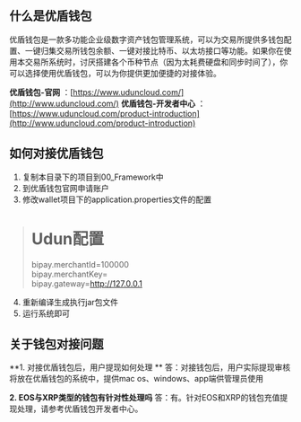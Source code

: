 ## 什么是优盾钱包

优盾钱包是一款多功能企业级数字资产钱包管理系统，可以为交易所提供多钱包配置、一键归集交易所钱包余额、一键对接比特币、以太坊接口等功能。如果你在使用本交易所系统时，讨厌搭建各个币种节点（因为太耗费硬盘和同步时间了），你可以选择使用优盾钱包，可以为你提供更加便捷的对接体验。

 **优盾钱包-官网** ：[https://www.uduncloud.com/](http://www.uduncloud.com/)
 **优盾钱包-开发者中心** ：[https://www.uduncloud.com/product-introduction](http://www.uduncloud.com/product-introduction)

## 如何对接优盾钱包
1. 复制本目录下的项目到00_Framework中
2. 到优盾钱包官网申请账户
3. 修改wallet项目下的application.properties文件的配置
> # Udun配置  
> bipay.merchantId=100000  
> bipay.merchantKey=  
> bipay.gateway=http://127.0.0.1  
4. 重新编译生成执行jar包文件
5. 运行系统即可

## 关于钱包对接问题

 **1. 对接优盾钱包后，用户提现如何处理  ** 
答：对接钱包后，用户实际提现审核将放在优盾钱包的系统中，提供mac os、windows、app端供管理员使用

 **2. EOS与XRP类型的钱包有针对性处理吗** 
答：有。针对EOS和XRP的钱包充值提现处理，请参考优盾钱包开发者中心。